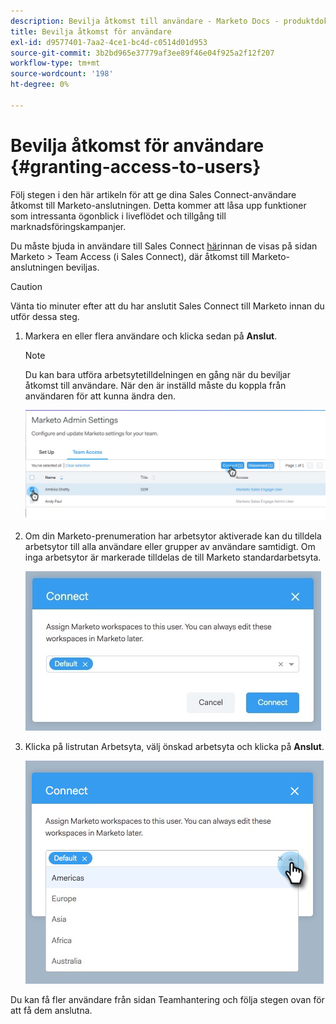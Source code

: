 ```yaml
---
description: Bevilja åtkomst till användare - Marketo Docs - produktdokumentation
title: Bevilja åtkomst för användare
exl-id: d9577401-7aa2-4ce1-bc4d-c0514d01d953
source-git-commit: 3b2bd965e37779af3ee89f46e04f925a2f12f207
workflow-type: tm+mt
source-wordcount: '198'
ht-degree: 0%

---
```


# Bevilja åtkomst för användare {#granting-access-to-users}

Följ stegen i den här artikeln för att ge dina Sales Connect-användare åtkomst till Marketo-anslutningen. Detta kommer att låsa upp funktioner som intressanta ögonblick i liveflödet och tillgång till marknadsföringskampanjer.

Du måste bjuda in användare till Sales Connect [här](/help/marketo/product-docs/marketo-sales-connect/admin/invite-users.md)innan de visas på sidan Marketo > Team Access (i Sales Connect), där åtkomst till Marketo-anslutningen beviljas.

>[!CAUTION]
>
>Vänta tio minuter efter att du har anslutit Sales Connect till Marketo innan du utför dessa steg.

1. Markera en eller flera användare och klicka sedan på **Anslut**.

   >[!NOTE]
   >
   >Du kan bara utföra arbetsytetilldelningen en gång när du beviljar åtkomst till användare. När den är inställd måste du koppla från användaren för att kunna ändra den.

   ![](assets/granting-access-to-users-1.png)

1. Om din Marketo-prenumeration har arbetsytor aktiverade kan du tilldela arbetsytor till alla användare eller grupper av användare samtidigt. Om inga arbetsytor är markerade tilldelas de till Marketo standardarbetsyta.

   ![](assets/granting-access-to-users-2.jpg)

1. Klicka på listrutan Arbetsyta, välj önskad arbetsyta och klicka på **Anslut**.

   ![](assets/granting-access-to-users-3.png)

Du kan få fler användare från sidan Teamhantering och följa stegen ovan för att få dem anslutna.
